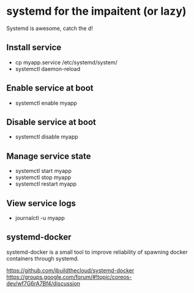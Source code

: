 # systemd for the impaitent (or lazy)

Systemd is awesome, catch the d!

## Install service

 * cp myapp.service /etc/systemd/system/
 * systemctl daemon-reload

## Enable service at boot

 * systemctl enable myapp

## Disable service at boot

 * systemctl disable myapp

## Manage service state

 * systemctl start myapp
 * systemctl stop myapp
 * systemctl restart myapp 

## View service logs

 * journalctl -u myapp

## systemd-docker

systemd-docker is a small tool to improve reliability of
spawning docker containers through systemd.

https://github.com/ibuildthecloud/systemd-docker
https://groups.google.com/forum/#!topic/coreos-dev/wf7G6rA7Bf4/discussion
